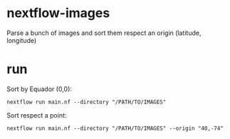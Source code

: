 # nextflow-images

Parse a bunch of images and sort them respect an origin (latitude, longitude)

# run

Sort by Equador (0,0):

`nextflow run main.nf --directory "/PATH/TO/IMAGES"`

Sort respect a point:

`nextflow run main.nf --directory "/PATH/TO/IMAGES" --origin "40,-74"`